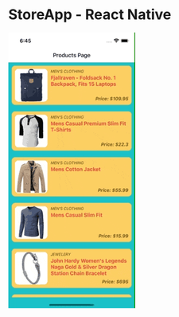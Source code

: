 # StoreApp - React Native

<img src="https://github.com/EmreSamurlu/StoreApp-ReactNative/blob/master/ss/StoreApp.gif" align="center">


